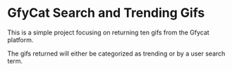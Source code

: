 # GfyCat Search and Trending Gifs
This is a simple project focusing on returning ten gifs from the Gfycat platform.

The gifs returned will either be categorized as trending or by a user search term.
